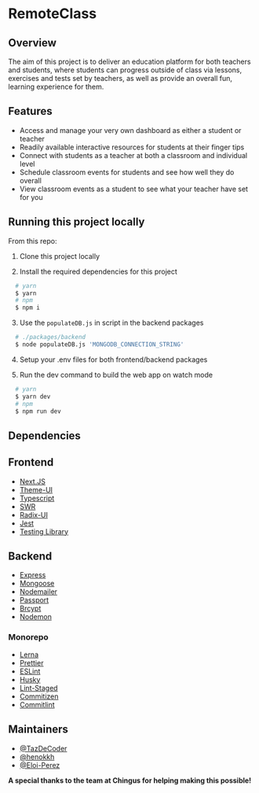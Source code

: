 # RemoteClass

## Overview

The aim of this project is to deliver an education platform for both teachers and students, where students can progress outside of class via lessons, exercises and tests set by teachers, as well as provide an overall fun, learning experience for them.

## Features

- Access and manage your very own dashboard as either a student or teacher
- Readily available interactive resources for students at their finger tips
- Connect with students as a teacher at both a classroom and individual level
- Schedule classroom events for students and see how well they do overall
- View classroom events as a student to see what your teacher have set for you

## Running this project locally

From this repo:

1.  Clone this project locally

2.  Install the required dependencies for this project

```sh
  # yarn
  $ yarn
  # npm
  $ npm i
```

3.  Use the `populateDB.js` in script in the backend packages

```sh
  # ./packages/backend
  $ node populateDB.js 'MONGODB_CONNECTION_STRING'
```

4. Setup your .env files for both frontend/backend packages

5. Run the dev command to build the web app on watch mode

```sh
  # yarn
  $ yarn dev
  # npm
  $ npm run dev
```

## Dependencies

## Frontend

- [Next.JS](https://nextjs.org/)
- [Theme-UI](https://theme-ui.com/)
- [Typescript](https://www.typescriptlang.org/)
- [SWR](https://swr.vercel.app/docs/getting-started)
- [Radix-UI](https://www.radix-ui.com/)
- [Jest](https://jestjs.io/)
- [Testing Library](https://testing-library.com/)

## Backend

- [Express](https://expressjs.com/)
- [Mongoose](https://mongoosejs.com/)
- [Nodemailer](https://nodemailer.com/about/)
- [Passport](https://www.passportjs.org/)
- [Brcypt](https://github.com/kelektiv/node.bcrypt.js)
- [Nodemon](https://nodemon.io/)

### Monorepo

- [Lerna](https://lerna.js.org/)
- [Prettier](https://prettier.io/)
- [ESLint](https://eslint.org/)
- [Husky](https://typicode.github.io/husky/#/)
- [Lint-Staged](https://github.com/okonet/lint-staged)
- [Commitizen](https://commitizen-tools.github.io/commitizen/)
- [Commitlint](https://commitlint.js.org/#/)

## Maintainers

- [@TazDeCoder](https://github.com/TazDeCoder)
- [@henokkh](https://github.com/henokkh)
- [@Eloi-Perez](https://github.com/Eloi-Perez)

**A special thanks to the team at Chingus for helping making this possible!**
